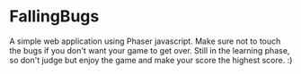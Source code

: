 # FallingBugs

A simple web application using Phaser javascript. Make sure not to touch the bugs if you don't want your game to get over.
Still in the learning phase, so don't judge but enjoy the game and make your score the highest score. :)
